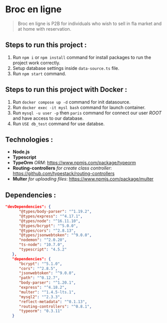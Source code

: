 # Broc en ligne
> Broc en ligne is P2B for individuals who wish to sell in fla market and at home with reservation.

## Steps to run this project :

1. Run `npm i` or `npm install` command for install packages to run the project work correctly.
2. Setup database settings inside `data-source.ts` file.
3. Run `npm start` command.

## Steps to run this project with Docker :
1. Run `docker compose up -d` command for init datasource.
2. Run `docker exec -it mysl bash` command for launch container.
3. Run `mysql -u user -p` then `paris` command for connect our user *ROOT* and have access to our database.
4. Run `USE db_test` command for use databse.

## Technologies :
- **Node.js**
- **Typescript**
- **TypeOrm** *ORM*: https://www.npmjs.com/package/typeorm
- **Routing-controllers** *for create class controller*: https://github.com/typestack/routing-controllers
- **Multer** *for uploading files*: https://www.npmjs.com/package/multer

## Dependencies :

```Json
"devDependencies": {
      "@types/body-parser": "^1.19.2",
      "@types/express": "^4.17.1",
      "@types/node": "^16.11.10",
      "@types/bcrypt": "^5.0.0",
      "@types/cors": "^2.8.13",
      "@types/jsonwebtoken": "^9.0.0",
      "nodemon": "^2.0.20",
      "ts-node": "10.7.0",
      "typescript": "4.5.2"
   },
   "dependencies": {
      "bcrypt": "^5.1.0",
      "cors": "^2.8.5",
      "jsonwebtoken": "^9.0.0",
      "path": "^0.12.7",
      "body-parser": "^1.20.1",
      "express": "^4.18.2",
      "multer": "^1.4.5-lts.1",
      "mysql2": "^2.3.3",
      "reflect-metadata": "^0.1.13",
      "routing-controllers": "^0.8.1",
      "typeorm": "0.3.11"
   }
```
